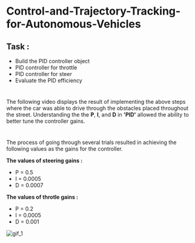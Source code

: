 # Control-and-Trajectory-Tracking-for-Autonomous-Vehicles
## **Task :**
* Build the PID controller object
* PID controller for throttle
* PID controller for steer
* Evaluate the PID efficiency
#
The following video displays the result of implementing the above steps where the car was able to drive through the obstacles placed throughout the street. Understanding the the **P**, **I**, and **D** in **'PID'** allowed the ability to better tune the controller gains.
#
The process of going through several trials resulted in achieving the following values as the gains for the controller.

**The values of steering gains :**
* P = 0.5
* I = 0.0005
* D = 0.0007

**The values of throtle gains :**
* P = 0.2
* I = 0.0005
* D = 0.001

![gif_1](https://github.com/DishaJr/Control-and-Trajectory-Tracking-for-Autonomous-Vehicles/blob/main/ezgif.com-video-to-gif%20(3).gif)
